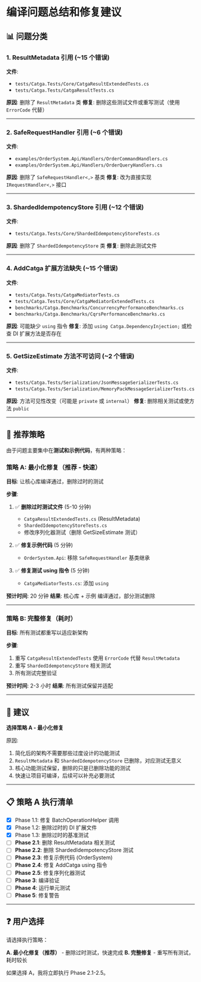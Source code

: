 # 编译问题总结和修复建议

## 📊 问题分类

### 1. ResultMetadata 引用 (~15 个错误)
**文件**:
- `tests/Catga.Tests/Core/CatgaResultExtendedTests.cs`
- `tests/Catga.Tests/CatgaResultTests.cs`

**原因**: 删除了 `ResultMetadata` 类
**修复**: 删除这些测试文件或重写测试（使用 `ErrorCode` 代替）

---

### 2. SafeRequestHandler 引用 (~6 个错误)
**文件**:
- `examples/OrderSystem.Api/Handlers/OrderCommandHandlers.cs`
- `examples/OrderSystem.Api/Handlers/OrderQueryHandlers.cs`

**原因**: 删除了 `SafeRequestHandler<,>` 基类
**修复**: 改为直接实现 `IRequestHandler<,>` 接口

---

### 3. ShardedIdempotencyStore 引用 (~12 个错误)
**文件**:
- `tests/Catga.Tests/Core/ShardedIdempotencyStoreTests.cs`

**原因**: 删除了 `ShardedIdempotencyStore` 类
**修复**: 删除此测试文件

---

###  4. AddCatga 扩展方法缺失 (~15 个错误)
**文件**:
- `tests/Catga.Tests/CatgaMediatorTests.cs`
- `tests/Catga.Tests/Core/CatgaMediatorExtendedTests.cs`
- `benchmarks/Catga.Benchmarks/ConcurrencyPerformanceBenchmarks.cs`
- `benchmarks/Catga.Benchmarks/CqrsPerformanceBenchmarks.cs`

**原因**: 可能缺少 `using` 指令
**修复**: 添加 `using Catga.DependencyInjection;` 或检查 DI 扩展方法是否存在

---

### 5. GetSizeEstimate 方法不可访问 (~2 个错误)
**文件**:
- `tests/Catga.Tests/Serialization/JsonMessageSerializerTests.cs`
- `tests/Catga.Tests/Serialization/MemoryPackMessageSerializerTests.cs`

**原因**: 方法可见性改变（可能是 `private` 或 `internal`）
**修复**: 删除相关测试或使方法 `public`

---

## 🎯 推荐策略

由于问题主要集中在**测试和示例代码**，有两种策略：

### 策略 A: 最小化修复（推荐 - 快速）
**目标**: 让核心库编译通过，删除过时的测试

**步骤**:
1. ✅ **删除过时测试文件** (5-10 分钟)
   - `CatgaResultExtendedTests.cs` (ResultMetadata)
   - `ShardedIdempotencyStoreTests.cs`
   - 修改序列化器测试（删除 GetSizeEstimate 测试）

2. ✅ **修复示例代码** (5 分钟)
   - `OrderSystem.Api`: 移除 `SafeRequestHandler` 基类继承

3. ✅ **修复测试 using 指令** (5 分钟)
   - `CatgaMediatorTests.cs`: 添加 `using`

**预计时间**: 20 分钟
**结果**: 核心库 + 示例 编译通过，部分测试删除

---

### 策略 B: 完整修复（耗时）
**目标**: 所有测试都重写以适应新架构

**步骤**:
1. 重写 `CatgaResultExtendedTests` 使用 `ErrorCode` 代替 `ResultMetadata`
2. 重写 `ShardedIdempotencyStore` 相关测试
3. 所有测试完整验证

**预计时间**: 2-3 小时
**结果**: 所有测试保留并适配

---

## 🚀 建议

**选择策略 A - 最小化修复**

原因:
1. 简化后的架构不需要那些过度设计的功能测试
2. `ResultMetadata` 和 `ShardedIdempotencyStore` 已删除，对应测试无意义
3. 核心功能测试保留，删除的只是已删除功能的测试
4. 快速让项目可编译，后续可以补充必要测试

---

## 📋 策略 A 执行清单

- [x] Phase 1.1: 修复 BatchOperationHelper 调用
- [x] Phase 1.2: 删除过时的 DI 扩展文件
- [x] Phase 1.3: 删除过时的基准测试
- [ ] **Phase 2.1**: 删除 ResultMetadata 相关测试
- [ ] **Phase 2.2**: 删除 ShardedIdempotencyStore 测试
- [ ] **Phase 2.3**: 修复示例代码 (OrderSystem)
- [ ] **Phase 2.4**: 修复 AddCatga using 指令
- [ ] **Phase 2.5**: 修复序列化器测试
- [ ] **Phase 3**: 编译验证
- [ ] **Phase 4**: 运行单元测试
- [ ] **Phase 5**: 修复警告

---

## ❓ 用户选择

请选择执行策略：

**A. 最小化修复（推荐）** - 删除过时测试，快速完成
**B. 完整修复** - 重写所有测试，耗时较长

如果选择 A，我将立即执行 Phase 2.1-2.5。

